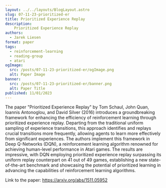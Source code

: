 ```yaml
---
layout: ../../layouts/BlogLayout.astro
slug: 07-11-23-prioritized-er
title: Prioritized Experience Replay
description: 
    Prioritized Experience Replay
authors:
  - Jarek Liesen
format: paper
tags:
  - reinforcement-learning
  - reading-group
  - atari
ogImage: 
  src: /posts/07-11-23-prioritized-er/ogImage.png
  alt: Paper Image
banner: 
  src: /posts/07-11-23-prioritized-er/banner.png
  alt: Paper Title
published: 11/01/2023
---
```

The paper "Prioritized Experience Replay" by Tom Schaul, John Quan, Ioannis Antonoglou, and David Silver (2016) introduces a groundbreaking framework for enhancing the efficiency of reinforcement learning through prioritized experience replay. Departing from the traditional uniform sampling of experience transitions, this approach identifies and replays crucial transitions more frequently, allowing agents to learn more effectively from significant experiences. The authors implement this framework in Deep Q-Networks (DQN), a reinforcement learning algorithm renowned for achieving human-level performance in Atari games. The results are impressive, with DQN employing prioritized experience replay surpassing its uniform replay counterpart on 41 out of 49 games, establishing a new state-of-the-art benchmark and showcasing the potential of prioritized learning in advancing the capabilities of reinforcement learning algorithms.

Link to the paper: https://arxiv.org/abs/1511.05952
